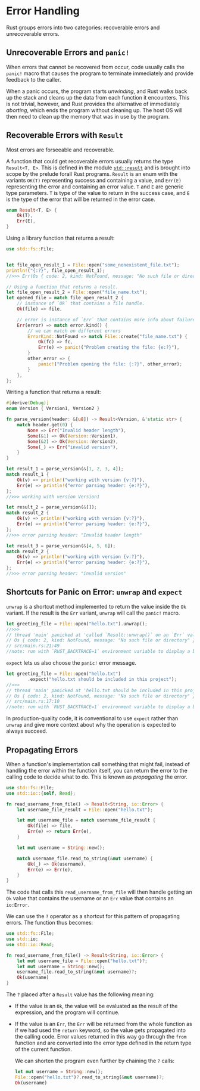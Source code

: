 # Error Handling

Rust groups errors into two categories: recoverable errors and unrecoverable 
errors.


## Unrecoverable Errors and `panic!`

When errors that cannot be recovered from occur, code usually calls the `panic!`
macro that causes the program to terminate immediately and provide feedback to 
the caller.

When a panic occurs, the program starts *unwinding*, and Rust walks back up the
stack and cleans up the data from each function it encounters. This is not 
trivial, however, and Rust provides the alternative of immediately *aborting*,
which ends the program without cleaning up. The host OS will then need to clean
up the memory that was in use by the program.

## Recoverable Errors with `Result`

Most errors are forseeable and recoverable.

A function that  could get recoverable errors  usually returns the type
`Result<T, E>`. This is defined in the module
[`std::result`](https://doc.rust-lang.org/std/result/) and is brought into 
scope by the prelude forall Rust programs. `Result` is an enum with the 
variants  `OK(T)` representing success and containing a value, and `Err(E)`
representing the error and containing an error value. `T` and `E` are generic
type parameters. `T` is type of the value to return in the success case, and 
`E` is the type of the error that will be returned in the error case.

```rust
enum Result<T, E> {  
    Ok(T),
    Err(E),
}
```

Using a library function that returns a result:

```rust
use std::fs::File;


let file_open_result_1 = File::open("some_nonexistent_file.txt");
println!("{:?}", file_open_result_1);
//>>> Err(Os { code: 2, kind: NotFound, message: "No such file or directory" })

// Using a function that returns a result.
let file_open_result_2 = File::open("file_name.txt");
let opened_file = match file_open_result_2 {
    // instance of `Ok` that contains a file handle.
    Ok(file) => file,

    // error is instance of `Err` that contains more info about failure.
    Err(error) => match error.kind() {
        // we can match on different errors
        ErrorKind::NotFound => match File::create("file_name.txt") {
            Ok(fc) => fc,
            Err(e) => panic!("Problem creating the file: {e:?}"),
        }
        other_error => {
            panic!("Problem opening the file: {:?}", other_error);
        }
    },
};
```

Writing a function that returns a result:

```rust
#[derive(Debug)]
enum Version { Version1, Version2 }

fn parse_version(header: &[u8]) -> Result<Version, &'static str> {
    match header.get(0) {
        None => Err("Invalid header length"),
        Some(&1) => Ok(Version::Version1),
        Some(&2) => Ok(Version::Version2),
        Some(_) => Err("invalid version"),
    }
}

let result_1 = parse_version(&[1, 2, 3, 4]);
match result_1 {
    Ok(v) => println!("working with version {v:?}"),
    Err(e) => println!("error parsing header: {e:?}"),
};
//>>> working with version Version1

let result_2 = parse_version(&[]);
match result_2 {
    Ok(v) => println!("working with version {v:?}"),
    Err(e) => println!("error parsing header: {e:?}"),
};
//>>> error parsing header: "Invalid header length"

let result_3 = parse_version(&[4, 5, 6]);
match result_2 {
    Ok(v) => println!("working with version {v:?}"),
    Err(e) => println!("error parsing header: {e:?}"),
};
//>>> error parsing header: "invalid version"
```

## Shortcuts for Panic on Error: `unwrap` and `expect`

`unwrap` is a shortcut method implemented to return the value inside the `Ok`
variant. If the result is the `Err` variant, `unwrap` will call the `panic!` 
macro.

```rust
let greeting_file = File::open("hello.txt").unwrap();
//>>> 
// thread 'main' panicked at 'called `Result::unwrap()` on an `Err` value: 
// Os { code: 2, kind: NotFound, message: "No such file or directory" }', 
// src/main.rs:21:49
//note: run with `RUST_BACKTRACE=1` environment variable to display a backtrace
```

`expect` lets us also choose the `panic!` error message.

```rust
let greeting_file = File::open("hello.txt")
        .expect("hello.txt should be included in this project");
//>>>
// thread 'main' panicked at 'hello.txt should be included in this project: 
// Os { code: 2, kind: NotFound, message: "No such file or directory" }', 
// src/main.rs:17:10
//note: run with `RUST_BACKTRACE=1` environment variable to display a backtrace
```

In production-quality code, it is conventional to use `expect` rather than 
`unwrap` and give more context about why the operation is expected to always
succeed.

## Propagating Errors

When a function's implementation call something that might fail, instead of
handling the error within the function itself, you can return the error to the
calling code to decide what to do. This is known as *propagating* the error.

```rust
use std::fs::File;
use std::io::{self, Read};

fn read_username_from_file() -> Result<String, io::Error> {
    let username_file_result = File::open("hello.txt");

    let mut username_file = match username_file_result {
        Ok(file) => file,
        Err(e) => return Err(e),
    }

    let mut username = String::new();

    match username_file.read_to_string(&mut username) {
        Ok(_) => Ok(username),
        Err(e) => Err(e),
    }
}
```

The code that calls this `read_username_from_file` will then handle getting an
`Ok` value that contains the username or an `Err` value that contains an 
`io:Error`.

We can use the `?` operator as a shortcut for this pattern of propagating 
errors. The function thus becomes:

```rust
use std::fs::File;
use std::io;
use std::io::Read;

fn read_username_from_file() -> Result<String, io::Error> {
    let mut username_file = File::open("hello.txt")?;
    let mut username = String::new();
    username_file.read_to_string(&mut username)?;
    Ok(username)
}
```

The `?` placed after a `Result` value has the following meaning:

*   If the value is an `Ok`, the value will be evaluated as the result of the 
    expression, and the program will continue.

*   If the value is an `Err`, the `Err` will be returned from the whole function
    as if we had used the `return` keyword, so the value gets propagated into 
    the calling code. Error values returned in this way go through the `from`
    function and are converted into the error type defined in the return type of
    the current function.

    We can shorten the program even further by chaining the `?` calls:

    ```rust
    let mut username = String::new();
    File::open("hello.txt")?.read_to_string(&mut username)?;
    Ok(username)
    ```
